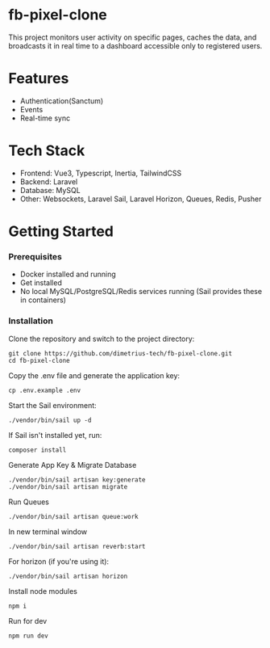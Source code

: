 # fb-pixel-clone
This project monitors user activity on specific pages, caches the data, and broadcasts it in real time to a dashboard accessible only to registered users.

# Features
 - Authentication(Sanctum)
 - Events
 - Real-time sync

# Tech Stack
- Frontend: Vue3, Typescript, Inertia, TailwindCSS
- Backend: Laravel
- Database: MySQL
- Other: Websockets, Laravel Sail, Laravel Horizon, Queues, Redis, Pusher

# Getting Started
### Prerequisites
- Docker installed and running
- Get installed
- No local MySQL/PostgreSQL/Redis services running (Sail provides these in containers)

### Installation
Clone the repository and switch to the project directory:
```
git clone https://github.com/dimetrius-tech/fb-pixel-clone.git
cd fb-pixel-clone
```
Copy the .env file and generate the application key:
```
cp .env.example .env
```
Start the Sail environment:
```
./vendor/bin/sail up -d
```
If Sail isn't installed yet, run:
```
composer install
```
Generate App Key & Migrate Database
```
./vendor/bin/sail artisan key:generate
./vendor/bin/sail artisan migrate
```
Run Queues
```
./vendor/bin/sail artisan queue:work
```
In new terminal window
```
./vendor/bin/sail artisan reverb:start
```
For horizon (if you're using it):
```
./vendor/bin/sail artisan horizon
```
Install node modules
```
npm i
```
Run for dev
```
npm run dev
```
